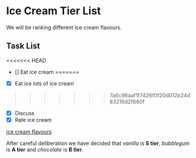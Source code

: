 # Ice Cream Tier List

We will be ranking different Ice cream flavours.

## Task List

<<<<<<< HEAD
- [] Eat ice cream
=======
- [x] Eat ice lots of ice cream
>>>>>>> 7a6c96aaf1f7426f0f20d012b24d83216d2f680f
- [x] Discuss 
- [x] Rate ice cream

[ice cream flavours](https://parade.com/1359045/stephanieosmanski/ice-cream-flavors/)

After careful deliberation we have decided that *vanilla* is **S tier**, *bubblegum* is **A tier** and *chocolate* is **B tier**. 